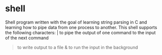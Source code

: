 # shell

Shell program written with the goal of learning string parsing in C and learning how to pipe data from one process to another. This shell supports the following characters: 
 \| to pipe the output of one command to the input of the next command
  > to write output to a file
  & to run the input in the background
